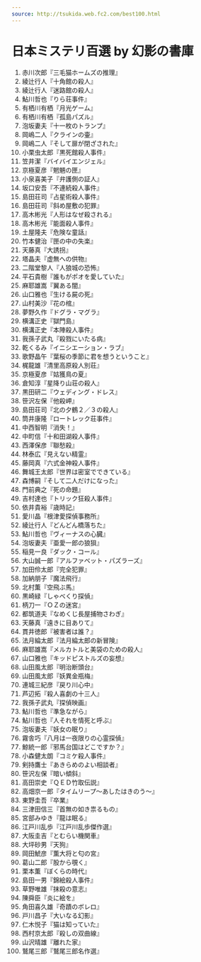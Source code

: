 ```yaml
---
source: http://tsukida.web.fc2.com/best100.html
---
```


# 日本ミステリ百選 by 幻影の書庫

1. 赤川次郎『三毛猫ホームズの推理』
2. 綾辻行人『十角館の殺人』
3. 綾辻行人『迷路館の殺人』
4. 鮎川哲也『りら荘事件』
5. 有栖川有栖『月光ゲーム』
6. 有栖川有栖『孤島パズル』
7. 泡坂妻夫『十一枚のトランプ』
8. 岡嶋二人『クラインの壷』
9. 岡嶋二人『そして扉が閉ざされた』
10. 小栗虫太郎『黒死館殺人事件』
11. 笠井潔『バイバイエンジェル』
12. 京極夏彦『魍魎の匣』
13. 小泉喜美子『弁護側の証人』
14. 坂口安吾『不連続殺人事件』
15. 島田荘司『占星術殺人事件』
16. 島田荘司『斜め屋敷の犯罪』
17. 高木彬光『人形はなぜ殺される』
18. 高木彬光『能面殺人事件』
19. 土屋隆夫『危険な童話』
20. 竹本健治『匣の中の失楽』
21. 天藤真『大誘拐』
22. 塔晶夫『虚無への供物』
23. 二階堂黎人『人狼城の恐怖』
24. 平石貴樹『誰もがポオを愛していた』
25. 麻耶雄嵩『翼ある闇』
26. 山口雅也『生ける屍の死』
27. 山村美沙『花の棺』
28. 夢野久作『ドグラ・マグラ』
29. 横溝正史『獄門島』
30. 横溝正史『本陣殺人事件』
31. 我孫子武丸『殺戮にいたる病』
32. 乾くるみ『イニシエーション・ラブ』
33. 歌野晶午『葉桜の季節に君を想うということ』
34. 梶龍雄『清里高原殺人別荘』
35. 京極夏彦『姑獲鳥の夏』
36. 倉知淳『星降り山荘の殺人』
37. 黒田研二『ウェディング・ドレス』
38. 笹沢左保『他殺岬』
39. 島田荘司『北の夕鶴２／３の殺人』
40. 筒井康隆『ロートレック荘事件』
41. 中西智明『消失！』
42. 中町信『十和田湖殺人事件』
43. 西澤保彦『聯愁殺』
44. 林泰広『見えない精霊』
45. 藤岡真『六式金神殺人事件』
46. 舞城王太郎『世界は密室でできている』
47. 森博嗣『そして二人だけになった』
48. 門前典之『死の命題』
49. 吉村達也『トリック狂殺人事件』
50. 依井貴裕『歳時記』
51. 愛川晶『根津愛探偵事務所』
52. 綾辻行人『どんどん橋落ちた』
53. 鮎川哲也『ヴィーナスの心臓』
54. 泡坂妻夫『亜愛一郎の狼狽』
55. 稲見一良『ダック・コール』
56. 大山誠一郎『アルファベット・パズラーズ』
57. 加田伶太郎『完全犯罪』
58. 加納朋子『魔法飛行』
59. 北村薫『空飛ぶ馬』
60. 黒崎緑『しゃべくり探偵』
61. 柄刀一『ＯＺの迷宮』
62. 都筑道夫『なめくじ長屋捕物さわぎ』
63. 天藤真『遠きに目ありて』
64. 貫井徳郎『被害者は誰？』
65. 法月綸太郎『法月綸太郎の新冒険』
66. 麻耶雄嵩『メルカトルと美袋のための殺人』
67. 山口雅也『キッドピストルズの妄想』
68. 山田風太郎『明治断頭台』
69. 山田風太郎『妖異金瓶梅』
70. 連城三紀彦『戻り川心中』
71. 芦辺拓『殺人喜劇の十三人』
72. 我孫子武丸『探偵映画』
73. 鮎川哲也『準急ながら』
74. 鮎川哲也『人それを情死と呼ぶ』
75. 泡坂妻夫『妖女の眠り』
76. 霧舎巧『八月は一夜限りの心霊探偵』
77. 鯨統一郎『邪馬台国はどこですか？』
78. 小森健太朗『コミケ殺人事件』
79. 剣持鷹士『あきらめのよい相談者』
80. 笹沢左保『暗い傾斜』
81. 高田崇史『ＱＥＤ竹取伝説』
82. 高畑京一郎『タイムリープ～あしたはきのう～』
83. 東野圭吾『卒業』
84. 三津田信三『首無の如き祟るもの』
85. 宮部みゆき『龍は眠る』
86. 江戸川乱歩『江戸川乱歩傑作選』
87. 大阪圭吉『とむらい機関車』
88. 大坪砂男『天狗』
89. 岡田鯱彦『薫大将と匂の宮』
90. 葛山二郎『股から覗く』
91. 栗本薫『ぼくらの時代』
92. 島田一男『錦絵殺人事件』
93. 草野唯雄『抹殺の意志』
94. 陳舜臣『炎に絵を』
95. 角田喜久雄『奇蹟のボレロ』
96. 戸川昌子『大いなる幻影』
97. 仁木悦子『猫は知っていた』
98. 西村京太郎『殺しの双曲線』
99. 山沢晴雄『離れた家』
100. 鷲尾三郎『鷲尾三郎名作選』
